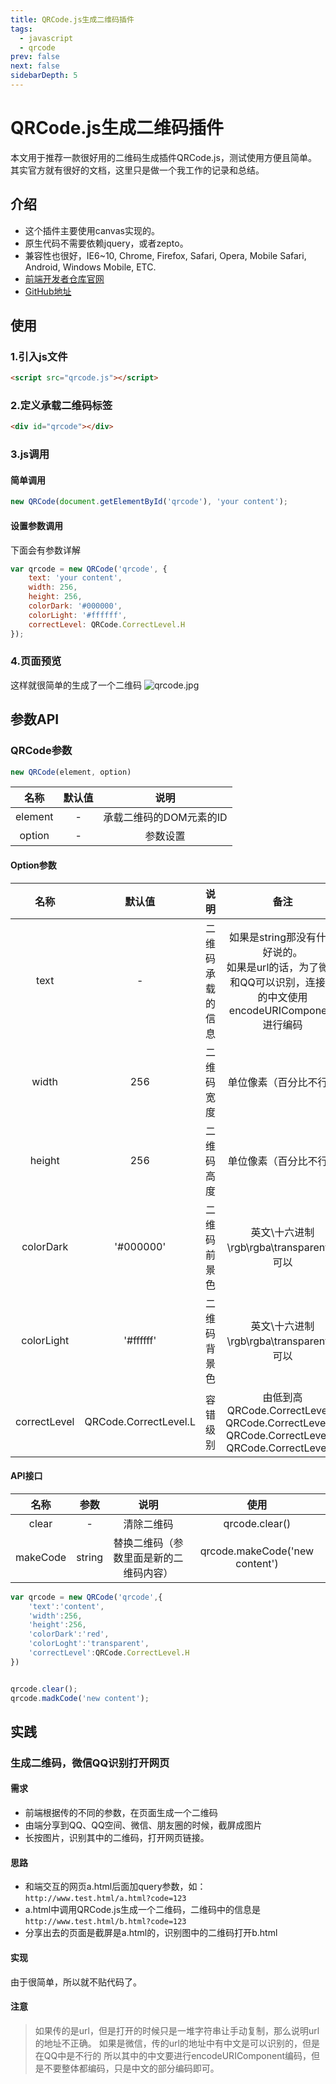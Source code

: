 ```yaml
---
title: QRCode.js生成二维码插件
tags: 
  - javascript
  - qrcode
prev: false
next: false
sidebarDepth: 5
---
```

# QRCode.js生成二维码插件

本文用于推荐一款很好用的二维码生成插件QRCode.js，测试使用方便且简单。
其实官方就有很好的文档，这里只是做一个我工作的记录和总结。

## 介绍
- 这个插件主要使用canvas实现的。
- 原生代码不需要依赖jquery，或者zepto。
- 兼容性也很好，IE6~10, Chrome, Firefox, Safari, Opera, Mobile Safari, Android, Windows Mobile, ETC.
- [前端开发者仓库官网](http://code.ciaoca.com/javascript/qrcode/)
- [GitHub地址](https://github.com/davidshimjs/qrcodejs)

## 使用
### 1.引入js文件
```html
<script src="qrcode.js"></script>
```

### 2.定义承载二维码标签
```html
<div id="qrcode"></div>
```

### 3.js调用
#### 简单调用
```js
new QRCode(document.getElementById('qrcode'), 'your content');
```

#### 设置参数调用
下面会有参数详解
```js
var qrcode = new QRCode('qrcode', {
    text: 'your content',
    width: 256,
    height: 256,
    colorDark: '#000000',
    colorLight: '#ffffff',
    correctLevel: QRCode.CorrectLevel.H
});
```

### 4.页面预览
这样就很简单的生成了一个二维码
![qrcode.jpg](https://user-gold-cdn.xitu.io/2018/11/22/1673bb0b207e6c91?w=278&h=271&f=jpeg&s=15536)

## 参数API
### QRCode参数
```js
new QRCode(element, option)
```
|    名称  |   默认值   |   说明   |
|:----:| :----: | :----: |
|   element   |   -   |  承载二维码的DOM元素的ID    |
|   option   |   -   |   参数设置   |

#### Option参数
|    名称  |   默认值   |   说明   | 备注 |
|:----:| :----: | :----: | :----:|
|   text   |   -   |  二维码承载的信息  | 如果是string那没有什么好说的。<br/>如果是url的话，为了微信和QQ可以识别，连接中的中文使用encodeURIComponent进行编码|
|   width  |   256   |   二维码宽度   | 单位像素（百分比不行）|
|   height  |   256   |   二维码高度   | 单位像素（百分比不行）|
|   colorDark  |   '#000000'  |   二维码前景色   | 英文\十六进制\rgb\rgba\transparent都可以|
|   colorLight  |   '#ffffff'  |   二维码背景色   | 英文\十六进制\rgb\rgba\transparent都可以|
|   correctLevel  |   QRCode.CorrectLevel.L  |   容错级别   | 由低到高<br/>QRCode.CorrectLevel.L<br/>QRCode.CorrectLevel.M<br/>QRCode.CorrectLevel.Q<br/>QRCode.CorrectLevel.H|


#### API接口
|    名称  |   参数   |   说明   |  使用
|:----:| :----: | :----: | :----:|
|   clear |   -   |  清除二维码    |  qrcode.clear()
|   makeCode  |   string   |   替换二维码（参数里面是新的二维码内容）   |  qrcode.makeCode('new content')

```js
var qrcode = new QRCode('qrcode',{
    'text':'content',
    'width':256,
    'height':256,
    'colorDark':'red',
    'colorLoght':'transparent',
    'correctLevel':QRCode.CorrectLevel.H
})


qrcode.clear();
qrcode.madkCode('new content');
```

## 实践
### 生成二维码，微信QQ识别打开网页
#### 需求
- 前端根据传的不同的参数，在页面生成一个二维码
- 由端分享到QQ、QQ空间、微信、朋友圈的时候，截屏成图片
- 长按图片，识别其中的二维码，打开网页链接。

#### 思路
- 和端交互的网页a.html后面加query参数，如：`http://www.test.html/a.html?code=123`
- a.html中调用QRCode.js生成一个二维码，二维码中的信息是`http://www.test.html/b.html?code=123`
- 分享出去的页面是截屏是a.html的，识别图中的二维码打开b.html

#### 实现
由于很简单，所以就不贴代码了。

#### 注意
>如果传的是url，但是打开的时候只是一堆字符串让手动复制，那么说明url的地址不正确。
如果是微信，传的url的地址中有中文是可以识别的，但是在QQ中是不行的
所以其中的中文要进行encodeURIComponent编码，但是不要整体都编码，只是中文的部分编码即可。

